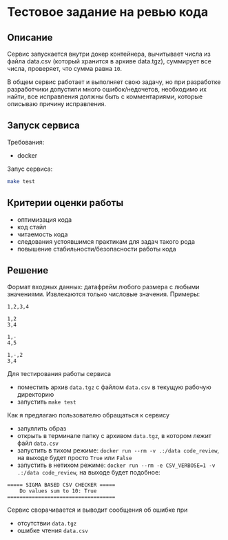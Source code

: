 # Тестовое задание на ревью кода

## Описание

Сервис запускается внутри докер контейнера, вычитывает числа из файла data.csv (который хранится в архиве data.tgz), суммирует все числа, проверяет, что сумма равна `10`.
 
В общем сервис работает и выполняет свою задачу, но при разработке разработчики допустили много ошибок/недочетов, необходимо их найти, все исправления должны быть с комментариями, которые описываю причину исправления.
 
 
## Запуск сервиса
Требования:
- docker
 
Запус сервиса:
```bash
make test
```
 
## Критерии оценки работы
- оптимизация кода
- код стайл
- читаемость кода
- следования устоявшимся практикам для задач такого рода
- повышение стабильности/безопасности работы кода

    
## Решение

Формат входных данных: датафрейм любого размера с любыми значениями. Извлекаются только числовые значения. Примеры:

```
1,2,3,4

1,2
3,4

1,-
4,5

1,-,2
3,4
```

Для тестирования работы сервиса
- поместить архив `data.tgz` с файлом `data.csv` в текущую рабочую директорию
- запустить `make test`

Как я предлагаю пользователю обращаться к сервису
- запуллить образ
- открыть в терминале папку с архивом `data.tgz`, в котором лежит файл `data.csv`
- запустить в тихом режиме: `docker run --rm -v .:/data code_review`, на выходе будет просто `True` или `False`
- запустить в нетихом режиме: `docker run --rm -e CSV_VERBOSE=1 -v .:/data code_review`, на выходе будет подобное:
```
===== SIGMA BASED CSV CHECKER =====
    Do values sum to 10: True
===================================
```

Сервис сворачивается и выводит сообщения об ошибке при
- отсутствии `data.tgz`
- ошибке чтения `data.csv`
    